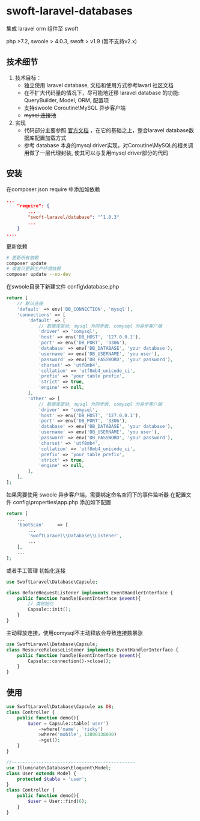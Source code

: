 # swoft-laravel-databases
集成 laravel orm 组件至 swoft 

php >7.2, swoole > 4.0.3, swoft > v1.9 (暂不支持v2.x) 

## 技术细节
1. 技术目标：
    * 独立使用 laravel database, 文档和使用方式参考lavarl 社区文档
    * 在不扩大代码量的情况下，尽可能地迁移 laravel database 的功能: QueryBuilder, Model, ORM, 配置项
    * 支持swoole Coroutine\MySQL 异步客户端
    * ~~mysql 连接池~~
2. 实现
    * 代码部分主要参照 [官方文档](https://github.com/illuminate/database) ，在它的基础之上，整合laravel database数据库配置加载方式
    * 参考 database 本身的mysql driver实现，对Coroutine\MySQL的相关调用做了一层代理封装, 使其可以与复用mysql driver部分的代码
## 安装
在composer.json require 中添加如依赖
```json
...
    "require": {
        ...
        "swoft-laravel/database": "^1.0.3"
        ...
    }
....
```
更新依赖
```bash
# 更新所有依赖
composer update 
# 或者只更新生产环境依赖
composer update --no-dev
```
在swoole目录下新建文件  config\database.php
```php
return [
    // 默认连接
    'default' => env('DB_CONNECTION', 'mysql'),
    'connections' => [
        'default' => [
            // 数据库驱动, mysql 为同步版, comysql 为异步客户端
            'driver' => 'comysql',
            'host' => env('DB_HOST', '127.0.0.1'),
            'port' => env('DB_PORT', '3306'),
            'database' => env('DB_DATABASE', 'your database'),
            'username' => env('DB_USERNAME', 'you user'),
            'password' => env('DB_PASSWORD', 'your password'),
            'charset' => 'utf8mb4',
            'collation' => 'utf8mb4_unicode_ci',
            'prefix' => 'your table prefix',
            'strict' => true,
            'engine' => null,
        ],
        'other' => [
            // 数据库驱动, mysql 为同步版, comysql 为异步客户端
            'driver' => 'comysql',
            'host' => env('DB_HOST', '127.0.0.1'),
            'port' => env('DB_PORT', '3306'),
            'database' => env('DB_DATABASE', 'your database'),
            'username' => env('DB_USERNAME', 'you user'),
            'password' => env('DB_PASSWORD', 'your password'),
            'charset' => 'utf8mb4',
            'collation' => 'utf8mb4_unicode_ci',
            'prefix' => 'your table prefix',
            'strict' => true,
            'engine' => null,
        ],
    ],
];
```
如果需要使用 swoole 异步客户端，需要绑定命名空间下的事件监听器
在配置文件 config\properties\app.php 添加如下配置
```php
return [
    ...
    'bootScan'     => [
        ...
        'SwoftLaravel\\Database\\Listener',
        ...
    ],
    ...
];
```
或者手工管理
初始化连接
```php
use SwoftLaravel\Database\Capsule;

class BeforeRequestListener implements EventHandlerInterface {
    public function handle(EventInterface $event){
        // 类初始化
        Capsule::init();
    }
}
```
主动释放连接，使用comysql不主动释放会导致连接数暴涨
```php
use SwoftLaravel\Database\Capsule;
class ResourceReleaseListener implements EventHandlerInterface {
    public function handle(EventInterface $event){
        Capsule::connection()->close();
    }
}
```
## 使用
```php 
use SwoftLaravel\Database\Capsule as DB;
class Controller {
    public function demo(){
        $user = Capsule::table('user')
            ->where('name', 'ricky')
            >where('mobile', 13800138000)
            ->get();
    }
}

//----------------------------------------------
use Illuminate\Database\Eloquent\Model;
class User extends Model {
    protected $table = 'user';
}
class Controller {
    public function demo(){
        $user = User::find(6);
    }
}

```
